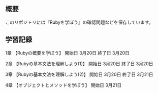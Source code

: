 ## 概要
このリポジトリには『Rubyを学ぼう』の確認問題などを保存しています。

## 学習記録

1章 【Rubyの概要を学ぼう】
開始日 3月20日
終了日 3月20日

2章 【Rubyの基本文法を理解しよう(1)】
開始日 3月20日
終了日 3月20日

3章 【Rubyの基本文法を理解しよう(2)】
開始日 3月20日
終了日 3月21日

4章 【オブジェクトとメソッドを学ぼう】
開始日 3月21日